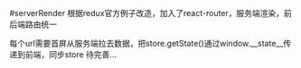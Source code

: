 #serverRender
根据redux官方例子改造，加入了react-router，服务端渲染，前后端路由统一

每个url需要首屏从服务端拉去数据，把store.getState()通过window.__state__传递到前端，同步store
待完善...
